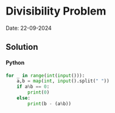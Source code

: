 
# Divisibility Problem

Date: 22-09-2024

## Solution
#### Python
```python
for _ in range(int(input())):
    a,b = map(int, input().split(" "))
    if a%b == 0:
        print(0)
    else:
        print(b - (a%b))
```
        